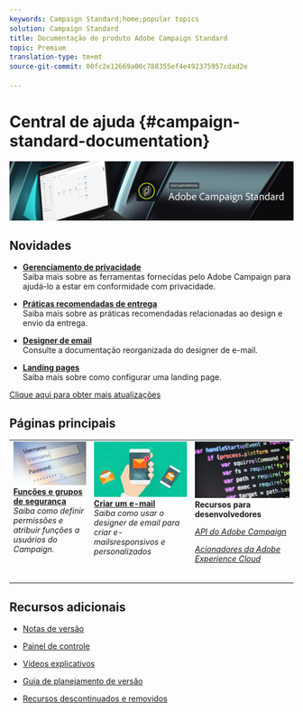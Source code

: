 ```yaml
---
keywords: Campaign Standard;home;popular topics
solution: Campaign Standard
title: Documentação do produto Adobe Campaign Standard
topic: Premium
translation-type: tm+mt
source-git-commit: 00fc2e12669a00c788355ef4e492375957cdad2e

---
```



# Central de ajuda {#campaign-standard-documentation}

![](start/using/assets/banner_acs_doc.jpg)

## Novidades

* **[Gerenciamento de privacidade](https://helpx.adobe.com/campaign/kb/campaign-privacy.html)**<br/>Saiba mais sobre as ferramentas fornecidas pelo Adobe Campaign para ajudá-lo a estar em conformidade com privacidade.

* **[Práticas recomendadas de entrega](https://helpx.adobe.com/campaign/kb/delivery-best-practices.html)**<br/>Saiba mais sobre as práticas recomendadas relacionadas ao design e envio da entrega.

* **[Designer de email](designing/using/designing-content-in-adobe-campaign.md)**<br/>Consulte a documentação reorganizada do designer de e-mail.

* **[Landing pages](channels/using/main-steps-to-set-up-a-landing-page.md)**<br/>Saiba mais sobre como configurar uma landing page.

[Clique aqui para obter mais atualizações](rn/using/documentation-updates.md)

## Páginas principais

<table>
<tr>
  <td valign="top">
    <a href="administration/using/about-access-management.md">
      <img alt="Funções" src="start/using/assets/roles.png"/>
    </a>
    <div>
    <a href="administration/using/about-access-management.md"><strong>Funções e grupos de segurança</strong></a>
    </div>
    <em>Saiba como definir permissões e atribuir funções a usuários do Campaign.</em>
    <br>
  </td>
  <td valign="top">
    <a href="designing/using/designing-content-in-adobe-campaign.md">
      <img alt="Designer" src="start/using/assets/design.png" />
    </a>
    <div>
    <a href="designing/using/designing-content-in-adobe-campaign.md"><strong>Criar um e-mail</strong></a>
    </div>
    <em>Saiba como usar o designer de email para criar e-mailsresponsivos e personalizados</em><br>
  </td>
  <td valign="top">
       <img alt="Desenvolvedores" src="start/using/assets/dev.png" />
    <div>
    <strong>Recursos para desenvolvedores</strong>
    </div>
    <p><em><a href="https://docs.campaign.adobe.com/doc/standard/en/api/ACS_API.html">API do Adobe Campaign</a></em></p>
    <p><em><a href="integrating/using/about-adobe-experience-cloud-triggers.md">Acionadores da Adobe Experience Cloud</a></em></p>
    <br>
  </td>
</tr>
</table>


## Recursos adicionais

* [Notas de versão](rn/using/release-notes.md)

* [Painel de controle](https://helpx.adobe.com/campaign/kb/control-panel.html)

* [Vídeos explicativos](https://docs.adobe.com/content/help/en/campaign-learn/campaign-standard-tutorials/overview.html)

* [Guia de planejamento de versão](https://helpx.adobe.com/campaign/kb/acs-release-planning.html)

* [Recursos descontinuados e removidos](https://helpx.adobe.com/campaign/kb/acs-deprecated-and-removed-features.html)
